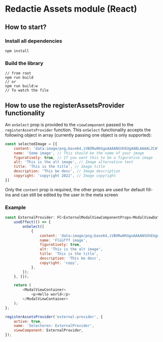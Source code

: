 # Redactie Assets module (React)

## How to start?

### Install all dependencies

```
npm install
```

### Build the library

```
// from root
npm run build
// or
npm run build:w
// To watch the file
```

## How to use the registerAssetsProvider functionality

An `onSelect` prop is provided to the `viewComponent` passed to the `registerAssetsProvider` function.
This `onSelect` functionality accepts the following object in array (currently passing one object is only supported):
```js
const selectedImage = [{
	content: 'data:image/png;base64,iVBORw0KGgoAAAANSUhEUgAABLAAAALZCAYAAACnCthnAAAgAElEQVR...', // This should be the asset you want to provide, base64 encoded
	name: 'Some image', // This should be the name of your image
	figuratively: true, // If you want this to be a figurative image
	alt: 'This is the alt image', // Image alternative text
	title: 'This is the title', // Image title
	description: 'This be desc', // Image description
	copyright: 'copyright 2022', // Image copyright
}]
```

Only the `content` prop is required, the other props are used for default fill-ins and can still be edited by the user in the meta screen

### Example

```js
const ExternalProvider: FC<ExternalModalViewComponentProps<ModalViewData>> = ({ onSelect }) => {
	useEffect(() => {
		onSelect([
			{
				content: 'data:image/png;base64,iVBORw0KGgoAAAANSUhEUgAABLAAAALZCAYAAACnCthnAAAgAElEQVR...',
				name: 'Flüüfff image',
				figuratively: true,
				alt: 'This is the alt image',
				title: 'This is the title',
				description: 'This be desc',
				copyright: 'copy',
			},
		]);
	}, []);

	return (
		<ModalViewContainer>
			<p>Hello world</p>
		</ModalViewContainer>
	);
};

registerAssetsProvider('external-provider', {
	active: true,
	name: 'Selecteren: ExternalProvider',
	viewComponent: ExternalProvider,
});
```
